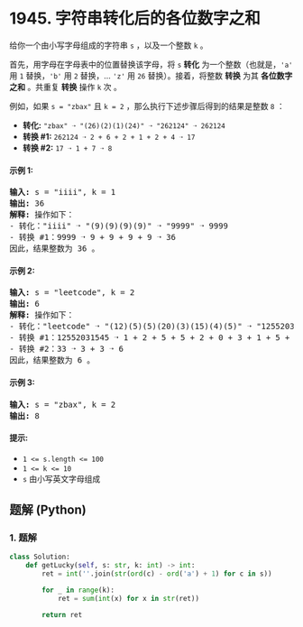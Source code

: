 # 1945. 字符串转化后的各位数字之和
给你一个由小写字母组成的字符串 `s` ，以及一个整数 `k` 。

首先，用字母在字母表中的位置替换该字母，将 `s` **转化** 为一个整数（也就是，`'a'` 用 `1` 替换，`'b'` 用 `2` 替换，... `'z'` 用 `26` 替换）。接着，将整数 **转换** 为其 **各位数字之和** 。共重复 **转换** 操作 `k` 次 。

例如，如果 `s = "zbax"` 且 `k = 2` ，那么执行下述步骤后得到的结果是整数 `8` ：
* **转化:** `"zbax" ➝ "(26)(2)(1)(24)" ➝ "262124" ➝ 262124`
* **转换 #1:** `262124 ➝ 2 + 6 + 2 + 1 + 2 + 4 ➝ 17`
* **转换 #2:** `17 ➝ 1 + 7 ➝ 8`

#### 示例 1:
<pre>
<strong>输入:</strong> s = "iiii", k = 1
<strong>输出:</strong> 36
<strong>解释:</strong> 操作如下：
- 转化："iiii" ➝ "(9)(9)(9)(9)" ➝ "9999" ➝ 9999
- 转换 #1：9999 ➝ 9 + 9 + 9 + 9 ➝ 36
因此，结果整数为 36 。
</pre>

#### 示例 2:
<pre>
<strong>输入:</strong> s = "leetcode", k = 2
<strong>输出:</strong> 6
<strong>解释:</strong> 操作如下：
- 转化："leetcode" ➝ "(12)(5)(5)(20)(3)(15)(4)(5)" ➝ "12552031545" ➝ 12552031545
- 转换 #1：12552031545 ➝ 1 + 2 + 5 + 5 + 2 + 0 + 3 + 1 + 5 + 4 + 5 ➝ 33
- 转换 #2：33 ➝ 3 + 3 ➝ 6
因此，结果整数为 6 。
</pre>

#### 示例 3:
<pre>
<strong>输入:</strong> s = "zbax", k = 2
<strong>输出:</strong> 8
</pre>

#### 提示:
* `1 <= s.length <= 100`
* `1 <= k <= 10`
* `s` 由小写英文字母组成

## 题解 (Python)

### 1. 题解
```Python
class Solution:
    def getLucky(self, s: str, k: int) -> int:
        ret = int(''.join(str(ord(c) - ord('a') + 1) for c in s))

        for _ in range(k):
            ret = sum(int(x) for x in str(ret))

        return ret
```
